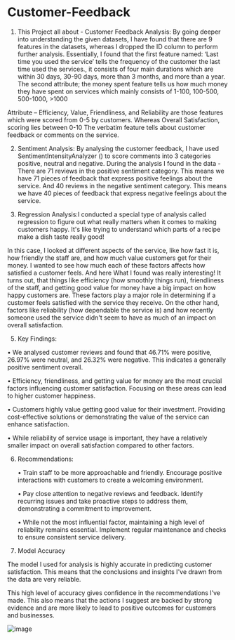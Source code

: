 # Customer-Feedback
1. This Project all about - Customer Feedback Analysis: By going deeper into understanding the given datasets, I have found that there are 9 features in the datasets, whereas I dropped the ID column to perform further analysis. Essentially, I found that the first feature named: ‘Last time you used the service’ tells the frequency of the customer the last time used the services., it consists of four main durations which are within 30 days, 30-90 days, more than 3 months, and more than a year. The second attribute; the money spent feature tells us how much money they have spent on services which mainly consists of 1-100, 100-500, 500-1000, >1000         

Attribute – Efficiency, Value, Friendliness, and Reliability are those features which were scored from 0-5 by customers. Whereas Overall Satisfaction, scoring lies between 0-10
The verbatim feature tells about customer feedback or comments on the service.  
   

2. Sentiment Analysis: By analysing the customer feedback, I have used SentimentIntensityAnalyzer () to score comments into 3 categories positive, neutral and negative. During the analysis I found in the data - There are 71 reviews in the positive sentiment category. This means we have 71 pieces of feedback that express positive feelings about the service.
And 40 reviews in the negative sentiment category. This means we have 40 pieces of feedback that express negative feelings about the service.

3. Regression Analysis:I conducted a special type of analysis called regression to figure out what really matters when it comes to making customers happy. It's like trying to understand which parts of a recipe make a dish taste really good!

In this case, I looked at different aspects of the service, like how fast it is, how friendly the staff are, and how much value customers get for their money. I wanted to see how much each of these factors affects how satisfied a customer feels. And here What I found was really interesting! It turns out, that things like efficiency (how smoothly things run), friendliness of the staff, and getting good value for money have a big impact on how happy customers are. These factors play a major role in determining if a customer feels satisfied with the service they receive. On the other hand, factors like reliability (how dependable the service is) and how recently someone used the service didn't seem to have as much of an impact on overall satisfaction.

5.	Key Findings:

  •	We analysed customer reviews and found that 46.71% were positive, 26.97% were neutral, and 26.32% were negative. This indicates a generally positive sentiment overall.

  •	Efficiency, friendliness, and getting value for money are the most crucial factors influencing customer satisfaction. Focusing on these areas can lead to higher customer happiness.

  •	Customers highly value getting good value for their investment. Providing cost-effective solutions or demonstrating the value of the service can enhance satisfaction.

  •	While reliability of service usage is important, they have a relatively smaller impact on overall satisfaction compared to other factors.


6.	Recommendations:

    •	Train staff to be more approachable and friendly. Encourage positive interactions with customers to create a welcoming environment.

    •	Pay close attention to negative reviews and feedback. Identify recurring issues and take proactive steps to address them, demonstrating a commitment to improvement.

    •	While not the most influential factor, maintaining a high level of reliability remains essential. Implement regular maintenance and checks to ensure consistent service delivery.

7.	Model Accuracy

The model I used for analysis is highly accurate in predicting customer satisfaction. This means that the conclusions and insights I've drawn from the data are very reliable.

This high level of accuracy gives confidence in the recommendations I’ve made. This also means that the actions I suggest are backed by strong evidence and are more likely to lead to positive outcomes for customers and businesses.

![image](https://github.com/jha1990/Customer-Product-Feedback-Analysis/assets/106313052/7dde7341-c682-4ab5-822f-66481f36d384)
